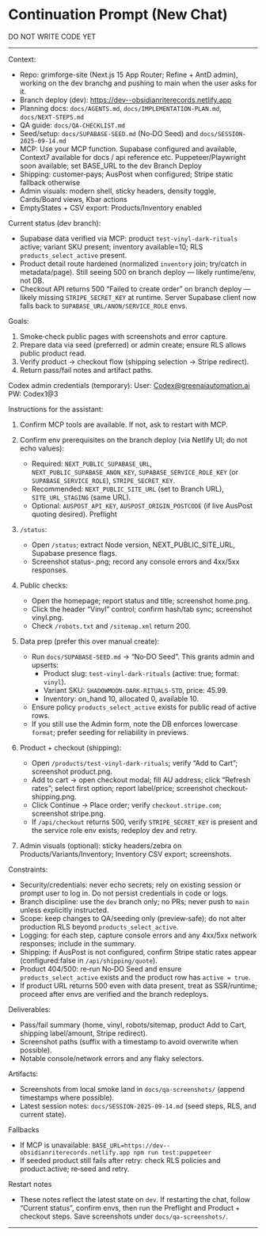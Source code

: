 # Continuation Prompt (New Chat)

DO NOT WRITE CODE YET 

---

Context:
- Repo: grimforge-site (Next.js 15 App Router; Refine + AntD admin), working on the dev branchg and pushing to main when the user asks for it.
- Branch deploy (dev): https://dev--obsidianriterecords.netlify.app
- Planning docs: `docs/AGENTS.md`, `docs/IMPLEMENTATION-PLAN.md`, `docs/NEXT-STEPS.md`
- QA guide: `docs/QA-CHECKLIST.md`
- Seed/setup: `docs/SUPABASE-SEED.md` (No‑DO Seed) and `docs/SESSION-2025-09-14.md`
- MCP: Use your MCP function. Supabase configured and available, Context7 available for docs / api reference etc. Puppeteer/Playwright soon available; set BASE_URL to the dev Branch Deploy
- Shipping: customer‑pays; AusPost when configured; Stripe static fallback otherwise
- Admin visuals: modern shell, sticky headers, density toggle, Cards/Board views, Kbar actions
- EmptyStates + CSV export: Products/Inventory enabled

Current status (dev branch):
- Supabase data verified via MCP: product `test-vinyl-dark-rituals` active; variant SKU present; inventory available=10; RLS `products_select_active` present.
- Product detail route hardened (normalized `inventory` join; try/catch in metadata/page). Still seeing 500 on branch deploy — likely runtime/env, not DB.
- Checkout API returns 500 “Failed to create order” on branch deploy — likely missing `STRIPE_SECRET_KEY` at runtime. Server Supabase client now falls back to `SUPABASE_URL/ANON/SERVICE_ROLE` envs.

Goals:
1) Smoke‑check public pages with screenshots and error capture.
2) Prepare data via seed (preferred) or admin create; ensure RLS allows public product read.
3) Verify product → checkout flow (shipping selection → Stripe redirect).
4) Return pass/fail notes and artifact paths.

Codex admin credentials (temporary):
User: Codex@greenaiautomation.ai
PW: Codex1@3

Instructions for the assistant:
1) Confirm MCP tools are available. If not, ask to restart with MCP.
2) Confirm env prerequisites on the branch deploy (via Netlify UI; do not echo values):
   - Required: `NEXT_PUBLIC_SUPABASE_URL`, `NEXT_PUBLIC_SUPABASE_ANON_KEY`, `SUPABASE_SERVICE_ROLE_KEY` (or `SUPABASE_SERVICE_ROLE`), `STRIPE_SECRET_KEY`.
   - Recommended: `NEXT_PUBLIC_SITE_URL` (set to Branch URL), `SITE_URL_STAGING` (same URL).
   - Optional: `AUSPOST_API_KEY`, `AUSPOST_ORIGIN_POSTCODE` (if live AusPost quoting desired).
Preflight
1) `/status`:
   - Open `/status`; extract Node version, NEXT_PUBLIC_SITE_URL, Supabase presence flags.
   - Screenshot status-<timestamp>.png; record any console errors and 4xx/5xx responses.

2) Public checks:
   - Open the homepage; report status and title; screenshot home.png.
   - Click the header “Vinyl” control; confirm hash/tab sync; screenshot vinyl.png.
   - Check `/robots.txt` and `/sitemap.xml` return 200.
3) Data prep (prefer this over manual create):
   - Run `docs/SUPABASE-SEED.md` → “No‑DO Seed”. This grants admin and upserts:
     - Product slug: `test-vinyl-dark-rituals` (active: true; format: `vinyl`).
     - Variant SKU: `SHADOWMOON-DARK-RITUALS-STD`, price: 45.99.
     - Inventory: on_hand 10, allocated 0, available 10.
   - Ensure policy `products_select_active` exists for public read of active rows.
   - If you still use the Admin form, note the DB enforces lowercase `format`; prefer seeding for reliability in previews.
4) Product + checkout (shipping):
   - Open `/products/test-vinyl-dark-rituals`; verify “Add to Cart”; screenshot product.png.
   - Add to cart → open checkout modal; fill AU address; click “Refresh rates”; select first option; report label/price; screenshot checkout-shipping.png.
   - Click Continue → Place order; verify `checkout.stripe.com`; screenshot stripe.png.
   - If `/api/checkout` returns 500, verify `STRIPE_SECRET_KEY` is present and the service role env exists; redeploy dev and retry.
5) Admin visuals (optional): sticky headers/zebra on Products/Variants/Inventory; Inventory CSV export; screenshots.

Constraints:
- Security/credentials: never echo secrets; rely on existing session or prompt user to log in. Do not persist credentials in code or logs.
- Branch discipline: use the `dev` branch only; no PRs; never push to `main` unless explicitly instructed.
- Scope: keep changes to QA/seeding only (preview‑safe); do not alter production RLS beyond `products_select_active`.
- Logging: for each step, capture console errors and any 4xx/5xx network responses; include in the summary.
- Shipping: if AusPost is not configured, confirm Stripe static rates appear (configured:false in `/api/shipping/quote`).
- Product 404/500: re‑run No‑DO Seed and ensure `products_select_active` exists and the product row has `active = true`.
 - If product URL returns 500 even with data present, treat as SSR/runtime; proceed after envs are verified and the branch redeploys.

Deliverables:
- Pass/fail summary (home, vinyl, robots/sitemap, product Add to Cart, shipping label/amount, Stripe redirect).
- Screenshot paths (suffix with a timestamp to avoid overwrite when possible).
- Notable console/network errors and any flaky selectors.

Artifacts:
- Screenshots from local smoke land in `docs/qa-screenshots/` (append timestamps where possible).
- Latest session notes: `docs/SESSION-2025-09-14.md` (seed steps, RLS, and current state).

Fallbacks
- If MCP is unavailable: `BASE_URL=https://dev--obsidianriterecords.netlify.app npm run test:puppeteer`
- If seeded product still fails after retry: check RLS policies and product.active; re‑seed and retry.

Restart notes
- These notes reflect the latest state on `dev`. If restarting the chat, follow “Current status”, confirm envs, then run the Preflight and Product + checkout steps. Save screenshots under `docs/qa-screenshots/`.

---
